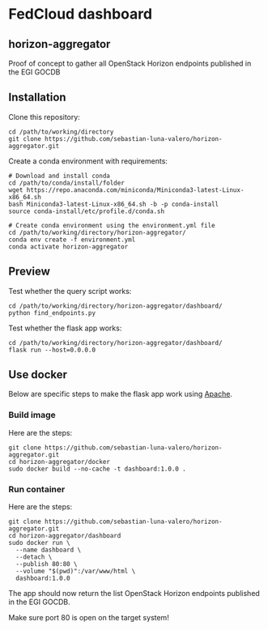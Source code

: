 # FedCloud dashboard

## horizon-aggregator
Proof of concept to gather all OpenStack Horizon endpoints published in the EGI GOCDB

## Installation

Clone this repository:
```shell
cd /path/to/working/directory
git clone https://github.com/sebastian-luna-valero/horizon-aggregator.git
```

Create a conda environment with requirements:
```shell
# Download and install conda
cd /path/to/conda/install/folder
wget https://repo.anaconda.com/miniconda/Miniconda3-latest-Linux-x86_64.sh
bash Miniconda3-latest-Linux-x86_64.sh -b -p conda-install
source conda-install/etc/profile.d/conda.sh

# Create conda environment using the environment.yml file
cd /path/to/working/directory/horizon-aggregator/
conda env create -f environment.yml
conda activate horizon-aggregator
```

## Preview
Test whether the query script works:
```shell
cd /path/to/working/directory/horizon-aggregator/dashboard/
python find_endpoints.py
```

Test whether the flask app works:
```shell
cd /path/to/working/directory/horizon-aggregator/dashboard/
flask run --host=0.0.0.0
```

## Use docker

Below are specific steps to make the flask app work using [Apache](https://hub.docker.com/r/ubuntu/apache2).

### Build image

Here are the steps:
```shell
git clone https://github.com/sebastian-luna-valero/horizon-aggregator.git
cd horizon-aggregator/docker
sudo docker build --no-cache -t dashboard:1.0.0 .
```

### Run container

Here are the steps:
```shell
git clone https://github.com/sebastian-luna-valero/horizon-aggregator.git
cd horizon-aggregator/dashboard
sudo docker run \
  --name dashboard \
  --detach \
  --publish 80:80 \
  --volume "$(pwd)":/var/www/html \
  dashboard:1.0.0
```

The app should now return the list OpenStack Horizon endpoints published in the EGI GOCDB.

Make sure port 80 is open on the target system!

